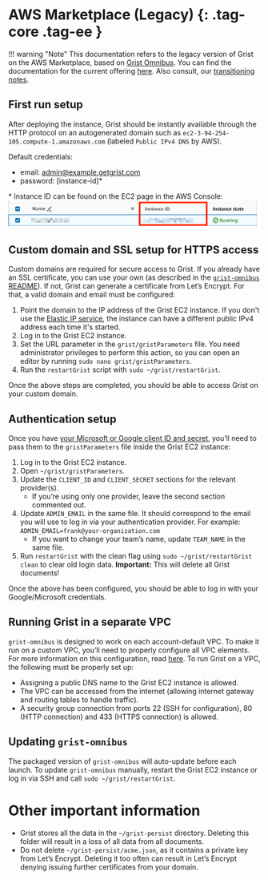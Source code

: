 AWS Marketplace (Legacy) {: .tag-core .tag-ee }
=============

!!! warning "Note"
    This documentation refers to the legacy version of Grist on the AWS Marketplace, based on [Grist Omnibus](https://github.com/gristlabs/grist-omnibus). You can find the documentation for the current offering [here](aws-marketplace.md). Also consult, our [transitioning notes](aws-marketplace-transition.md).

## First run setup

After deploying the instance, Grist should be instantly available through the HTTP protocol on an autogenerated domain such as `ec2-3-94-254-105.compute-1.amazonaws.com` (labeled `Public IPv4 DNS` by AWS).

Default credentials:

* email: admin@example.getgrist.com
* password: [instance-id]\*

\* Instance ID can be found on the EC2 page in the AWS Console:
![AWS Instance ID screenshot](../images/aws-instance.png)

## Custom domain and SSL setup for HTTPS access

Custom domains are required for secure access to Grist. If you already have an SSL certificate, you can use your own (as described in the [`grist-omnibus` README](https://github.com/gristlabs/grist-omnibus/)). If not, Grist can generate a certificate from Let’s Encrypt. For that, a valid domain and email must be configured:

1. Point the domain to the IP address of the Grist EC2 instance. If you don't use the [Elastic IP service](https://docs.aws.amazon.com/AWSEC2/latest/UserGuide/elastic-ip-addresses-eip.html), the instance can have a different public IPv4 address each time it's started.
2. Log in to the Grist EC2 instance.
3. Set the URL parameter in the `grist/gristParameters` file. You need administrator privileges to perform this action, so you can open an editor by running `sudo nano grist/gristParameters`.
4. Run the `restartGrist` script with `sudo ~/grist/restartGrist`.

Once the above steps are completed, you should be able to access Grist on your custom domain.

## Authentication setup

Once you have [your Microsoft or Google client ID and secret](aws-marketplace.md#authentication-setup), you’ll need to pass them to the `gristParameters` file inside the Grist EC2 instance:

1. Log in to the Grist EC2 instance.
2. Open `~/grist/gristParameters`.
3. Update the `CLIENT_ID` and `CLIENT_SECRET` sections for the relevant provider(s).
    * If you’re using only one provider, leave the second section commented out. 
4. Update `ADMIN_EMAIL` in the same file. It should correspond to the email you will use to log in via your authentication provider. For example: `ADMIN_EMAIL=frank@your-organization.com`
    * If you want to change your team’s name, update `TEAM_NAME` in the same file. 
5. Run `restartGrist` with the clean flag using `sudo ~/grist/restartGrist clean` to clear old login data. **Important:** This will delete all Grist documents!

Once the above has been configured, you should be able to log in with your Google/Microsoft credentials.

## Running Grist in a separate VPC

`grist-omnibus` is designed to work on each account-default VPC. To make it run on a custom VPC, you’ll need to properly configure all VPC elements. For more information on this configuration, read [here](https://docs.aws.amazon.com/vpc/latest/userguide/what-is-amazon-vpc.html). To run Grist on a VPC, the following must be properly set up: 

* Assigning a public DNS name to the Grist EC2 instance is allowed.
* The VPC can be accessed from the internet (allowing internet gateway and routing tables to handle traffic).
* A security group connection from ports 22 (SSH for configuration), 80 (HTTP connection) and 433 (HTTPS connection) is allowed.

## Updating `grist-omnibus`

The packaged version of `grist-omnibus` will auto-update before each launch. To update `grist-omnibus` manually, restart the Grist EC2 instance or log in via SSH and call `sudo ~/grist/restartGrist`.

# Other important information

* Grist stores all the data in the `~/grist-persist` directory. Deleting this folder will result in a loss of all data from all documents. 
* Do not delete `~/grist-persist/acme.json`, as it contains a private key from Let’s Encrypt. Deleting it too often can result in Let’s Encrypt denying issuing further certificates from your domain.

